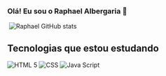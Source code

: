### Olá! Eu sou o Raphael Albergaria 👋

[![]()]()
![Raphael GitHub stats](https://github-readme-stats.vercel.app/api?username=Raphael-Albergaria&show_icons=true&theme=dark)

## Tecnologias que estou estudando

![HTML 5](https://img.shields.io/badge/HTML-323330?style=for-the-badge&logo=html5&logoColor=21eb1f)
![CSS](https://img.shields.io/badge/CSS-323330?&style=for-the-badge&logo=css3&logoColor=21eb1f)
![Java Script](https://img.shields.io/badge/JavaScript-323330?style=for-the-badge&logo=javascript&logoColor=21eb1f)
